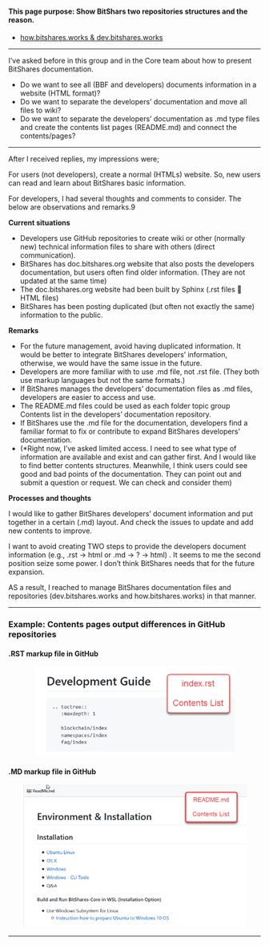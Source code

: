 #### This page purpose:  Show BitShars two repositories structures and the reason. 

- [how.bitshares.works & dev.bitshares.works](https://github.com/bitshares/dev.bitshares.works/blob/master/note.md)

***

I’ve asked before in this group and in the Core team about how to present BitShares documentation.

- Do we want to see all (BBF and developers) documents information in a website (HTML format)?
- Do we want to separate the developers’ documentation and move all files to wiki?
- Do we want to separate the developers’ documentation as .md type files and create the contents list pages (README.md) and connect the contents/pages?  

***

After I received replies, my impressions were; 

For users (not developers), create a normal (HTMLs) website. So, new users can read and learn about BitShares basic information.  

For developers, I had several thoughts and comments to consider. The below are observations and remarks.9

**Current situations**

- Developers use GitHub repositories to create wiki or other (normally new) technical information files to share with others (direct communication).    
- BitShares has doc.bitshares.org website that also posts the developers documentation, but users often find older information.  (They are not updated at the same time)
- The doc.bitshares.org website had been built by Sphinx (.rst files  HTML files)
- BitShares has been posting duplicated (but often not exactly the same) information to the public.

**Remarks**

- For the future management, avoid having duplicated information.  It would be better to integrate BitShares developers’ information, otherwise, we would have the same issue in the future. 
- Developers are more familiar with to use .md file, not .rst file. (They both use markup languages but not the same formats.) 
- If BitShares manages the developers’ documentation files as .md files, developers are easier to access and use. 
- The README.md files could be used as each folder topic group Contents list in the developers’ documentation repository.
- If BitShares use the .md file for the documentation, developers find a familiar format to fix or contribute to expand BitShares developers’ documentation. 
- (*Right now, I’ve asked limited access. I need to see what type of information are available and exist and can gather first. And I would like to find better contents structures.  Meanwhile, I think users could see good and bad points of the documentation. They can point out and submit a question or request. We can check and consider them)

**Processes and thoughts**

I would like to gather BitShares developers’ document information and put together in a certain (.md) layout.  And check the issues to update and add new contents to improve. 

I want to avoid creating TWO steps to provide the developers document information (e.g., .rst -> html or .md -> ? -> html) . It seems to me the second position seize some power. I don’t think BitShares needs that for the future expansion.  

AS a result, I reached to manage BitShares documentation files and repositories (dev.bitshares.works and how.bitshares.works) in that manner. 

***

### Example: Contents pages output differences in GitHub repositories

#### .RST markup file in GitHub

<p align="center">
  <img src="/images/git-rst.png" width="400" title="Repo">
</p>


#### .MD markup file in GitHub

<p align="center">
  <img src="/images/git-md.png" width="450"  title="Repo">
</p>

***
